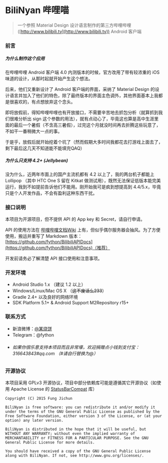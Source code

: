 # BiliNyan 哔哩喵
> 一个参照 Material Design 设计语言制作的第三方哔哩哔哩([http://www.bilibili.tv](http://www.bilibili.tv)) Android 客户端

### 前言

##### 为什么制作这个应用

在哔哩哔哩 Android 客户端 4.0 内测版本的时候，官方改用了带有较浓重的 iOS 味道的设计，从那时起就开始产生这个想法。

后来，他们又重新设计了 Android 客户端的界面，采纳了 Material Design 的设计语言并加入了他们的特色，除了最终版本的界面主色调外，其他界面基本上我都是很喜欢的，有点想放弃这个念头。

即将放假前，得知哔哩哔哩也有开放接口，不需要辛苦地去抓包分析（就算抓到我们很难分析出 sign 这个参数的用法），就有点动心了，毕竟这也算是高中生涯里面的最后一个暑假（不含高三暑假），过完这个月就没时间再去折腾这些玩意了，不如干一番稍微大一点的事。

于是乎，放假后就开始挖着个坑了（然而假期大多时间我都花去打游戏上面去了，剩下最后这几天不知道能不能填完QAQ）

##### 为什么只支持 4.2+ (Jellybean)

没为什么，近两年市面上的国产主流机都有 4.2 以上了，我的两台机子都能上 Lollipop （其中 HTC One S 留在 Kitkat 做测试用），既然无法保证低版本能完美运行，我到不如提前告诉他们不能用。刚开始我可是疯到想提高到 4.4/5.x，毕竟只是个人开发作品，不会有盈利这种东西干扰。

### 接口说明

本项目为开源项目，但不提供 API 的 App key 和 Secret，请自行申请。

API 的使用方法在 [哔哩哔哩文档Wiki](http://docs.bilibili.cn/wiki) 上有，但似乎偶尔服务器会抽风。为了方便使用，搬运并重写了 Markdown 版本：[https://github.com/fython/BilibiliAPIDocs](https://github.com/fython/BilibiliAPIDocs)（推荐）

开发前请务必了解清楚 API 接口使用和注意事项。

### 开发环境

+ Android Studio 1.x （建议 1.2 以上）
+ Windows/Linux/Mac OS X （~~这不废话么233~~）
+ Gradle 2.4+ 以及良好的网络环境
+ SDK Platform 5.1+ & Android Support M2Repository r15+

### 联系方式

+ 新浪微博：[@某烧饼](http://weibo.com/fython/)
+ Telegram：@fython
+ ###### 如果你很乐意支持本项目而且非常壕，欢迎捐赠点小钱到支付宝： 316643843#qq.com （#请自行替换为@）

### 开源协议

本项目采用 GPLv3 开源协议，项目中部分依赖库可能是遵循其它开源协议（如使用 Apache License 的 [StatusBarCompat](https://github.com/fython/MaterialStatusBarCompat) 库）

```
Copyright (C) 2015 Fung Jichun

BiliNyan is free software: you can redistribute it and/or modify it under the terms of the GNU General Public License as published by the Free Software Foundation, either version 3 of the License, or (at your option) any later version.

BiliNyan is distributed in the hope that it will be useful, but WITHOUT ANY WARRANTY; without even the implied warranty of MERCHANTABILITY or FITNESS FOR A PARTICULAR PURPOSE. See the GNU General Public License for more details.

You should have received a copy of the GNU General Public License along with BiliNyan. If not, see http://www.gnu.org/licenses/.
```
